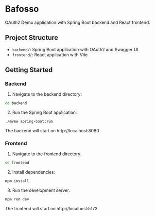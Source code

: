 # Bafosso

OAuth2 Demo application with Spring Boot backend and React frontend.

## Project Structure

- `backend/`: Spring Boot application with OAuth2 and Swagger UI
- `frontend/`: React application with Vite

## Getting Started

### Backend
1. Navigate to the backend directory:
```bash
cd backend
```
2. Run the Spring Boot application:
```bash
./mvnw spring-boot:run
```
The backend will start on http://localhost:8080

### Frontend
1. Navigate to the frontend directory:
```bash
cd frontend
```
2. Install dependencies:
```bash
npm install
```
3. Run the development server:
```bash
npm run dev
```
The frontend will start on http://localhost:5173
